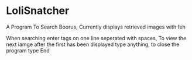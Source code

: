 # LoliSnatcher
A Program To Search Boorus, Currently displays retrieved images with feh

When searching enter tags on one line seperated with spaces, To view the next iamge after the first has been displayed type anything, to close the program type End
